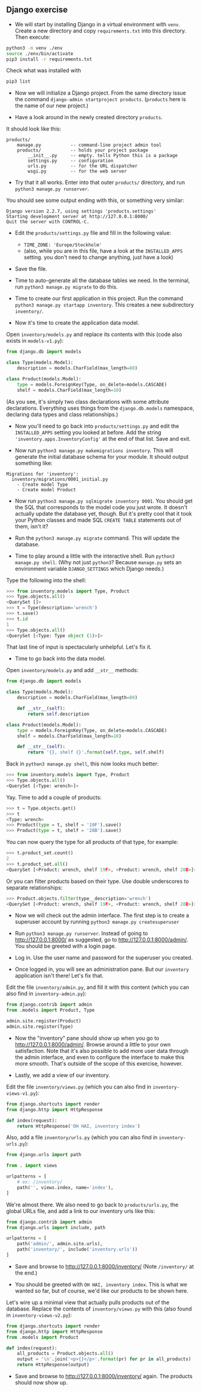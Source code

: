 ## Django exercise

* We will start by installing Django in a virtual environment with `venv`.
  Create a new directory and copy `requirements.txt` into this directory.
  Then execute:

```bash
python3 -m venv ./env
source ./env/bin/activate
pip3 install -r requirements.txt
```

Check what was installed with

```bash
pip3 list
```

* Now we will initialize a Django project. From the same directory issue the command
  `django-admin startproject products`. (`products` here is the name
  of our new project.)

* Have a look around in the newly created directory `products`.

It should look like this:

```
products/
    manage.py           -- command-line project admin tool
    products/           -- holds your project package
        __init__.py     -- empty. tells Python this is a package
        settings.py     -- configuration
        urls.py         -- for the URL dispatcher
        wsgi.py         -- for the web server
```

* Try that it all works. Enter into that outer `products/` directory, and run
  `python3 manage.py runserver`.

You should see some output ending with this, or something very similar:

```
Django version 2.2.7, using settings 'products.settings'
Starting development server at http://127.0.0.1:8000/
Quit the server with CONTROL-C.
```

* Edit the `products/settings.py` file and fill in the following value:
    * `TIME_ZONE: 'Europe/Stockholm'`
    * (also, while you are in this file, have a look at the `INSTALLED_APPS`
      setting. you don't need to change anything, just have a look)

* Save the file.

* Time to auto-generate all the database tables we need. In the terminal, run
  `python3 manage.py migrate` to do this.

* Time to create our first application in this project. Run the command
  `python3 manage.py startapp inventory`. This creates a new subdirectory
  `inventory/`.

* Now it's time to create the application data model.

Open `inventory/models.py` and replace its contents with this (code also exists
in `models-v1.py`):

```python
from django.db import models

class Type(models.Model):
    description = models.CharField(max_length=80)

class Product(models.Model):
    type = models.ForeignKey(Type, on_delete=models.CASCADE)
    shelf = models.CharField(max_length=10)
```

(As you see, it's simply two class declarations with some attribute
declarations. Everything uses things from the `django.db.models` namespace,
declaring data types and class relationships.)

* Now you'll need to go back into `products/settings.py` and edit the
  `INSTALLED_APPS` setting you looked at before. Add the string
  `'inventory.apps.InventoryConfig'` at the end of that list. Save and exit.

* Now run `python3 manage.py makemigrations inventory`.  This will generate
  the initial database schema for your module.   It should output something
  like:

```
Migrations for 'inventory':
  inventory/migrations/0001_initial.py
    - Create model Type
    - Create model Product
```

* Now run `python3 manage.py sqlmigrate inventory 0001`. You should get the SQL
  that corresponds to the model code you just wrote. It doesn't
  actually update the database yet, though. But it's pretty cool that it took
  your Python classes and made SQL `CREATE TABLE` statements out of them,
  isn't it?

* Run the `python3 manage.py migrate` command. This will update the database.

* Time to play around a little with the interactive shell. Run `python3 manage.py shell`.
  (Why not just `python3`? Because `manage.py` sets an
  environment variable `DJANGO_SETTINGS` which Django needs.)

Type the following into the shell:

```python
>>> from inventory.models import Type, Product
>>> Type.objects.all()
<QuerySet []>
>>> t = Type(description='wrench')
>>> t.save()
>>> t.id
1
>>> Type.objects.all()
<QuerySet [<Type: Type object (1)>]>
```

That last line of input is spectacularly unhelpful. Let's fix it.

* Time to go back into the data model.

Open `inventory/models.py` and add `__str__` methods:

```python
from django.db import models

class Type(models.Model):
    description = models.CharField(max_length=80)

    def __str__(self):
        return self.description

class Product(models.Model):
    type = models.ForeignKey(Type, on_delete=models.CASCADE)
    shelf = models.CharField(max_length=10)

    def __str__(self):
        return '{}, shelf {}'.format(self.type, self.shelf)
```

Back in `python3 manage.py shell`, this now looks much better:

```python
>>> from inventory.models import Type, Product
>>> Type.objects.all()
<QuerySet [<Type: wrench>]>
```

Yay. Time to add a couple of products:

```python
>>> t = Type.objects.get()
>>> t
<Type: wrench>
>>> Product(type = t, shelf = '19F').save()
>>> Product(type = t, shelf = '28B').save()
```

You can now query the type for all products of that type, for example:

```python
>>> t.product_set.count()
2
>>> t.product_set.all()
<QuerySet [<Product: wrench, shelf 19F>, <Product: wrench, shelf 28B>]>
```

Or you can filter products based on their type. Use double underscores to
separate relationships:

```python
>>> Product.objects.filter(type__description='wrench')
<QuerySet [<Product: wrench, shelf 19F>, <Product: wrench, shelf 28B>]>
```

* Now we will check out the admin interface. The first step is to
  create a superuser account by running `python3 manage.py createsuperuser`

* Run `python3 manage.py runserver`.
  Instead of going to http://127.0.0.1:8000/ as suggested, go to
  http://127.0.0.1:8000/admin/. You should be greeted with a login page.

* Log in. Use the user name and password for the superuser you created.

* Once logged in, you will see an administration pane. But our `inventory`
  application isn't there! Let's fix that.

Edit the file `inventory/admin.py`, and fill it with this content (which
you can also find in `inventory-admin.py`):

```python
from django.contrib import admin
from .models import Product, Type

admin.site.register(Product)
admin.site.register(Type)
```

* Now the "inventory" pane should show up when you go to
  http://127.0.0.1:8000/admin/. Browse around a little
  to your own satisfaction. Note that it's also possible to add more user data
  through the admin interface, and even to configure the interface to make this
  more smooth. That's outside of the scope of this exercise, however.

* Lastly, we add a view of our inventory.

Edit the file `inventory/views.py` (which you can also find in
`inventory-views-v1.py`):

```python
from django.shortcuts import render
from django.http import HttpResponse

def index(request):
    return HttpResponse('OH HAI, inventory index')
```

Also, add a file `inventory/urls.py` (which you can also find in
`inventory-urls.py`):

```python
from django.urls import path

from . import views

urlpatterns = [
    # ex: /inventory/
    path('', views.index, name='index'),
]
```

We're almost there. We also need to go back to `products/urls.py`, the global
URLs file, and add a link to our inventory urls like this:

```python
from django.contrib import admin
from django.urls import include, path

urlpatterns = [
    path('admin/', admin.site.urls),
    path('inventory/', include('inventory.urls'))
]
```

* Save and browse to http://127.0.0.1:8000/inventory/ (Note `/inventory/` at the end.)

* You should be greeted with `OH HAI, inventory index`. This is what we wanted
  so far, but of course, we'd like our products to be shown here.

Let's wire up a minimal view that actually pulls products out of the database.
Replace the contents of `inventory/views.py` with this (also found in
`inventory-views-v2.py`):

```python
from django.shortcuts import render
from django.http import HttpResponse
from .models import Product

def index(request):
    all_products = Product.objects.all()
    output = '\n'.join('<p>{}</p>'.format(pr) for pr in all_products)
    return HttpResponse(output)
```

* Save and browse to http://127.0.0.1:8000/inventory/ again. The products should now show up.
